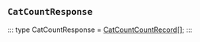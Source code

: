 ## `CatCountResponse`
:::
type CatCountResponse = [CatCountCountRecord](./CatCountCountRecord.md)[];
:::
